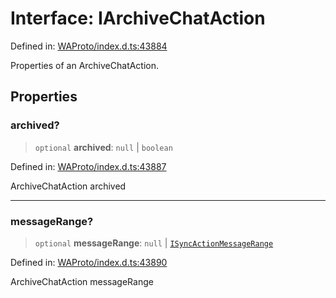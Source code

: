 # Interface: IArchiveChatAction

Defined in: [WAProto/index.d.ts:43884](https://github.com/Fokusdotid/bail/blob/dad8cbc7bd41e0c17126095b0fc017b92c3d85cf/WAProto/index.d.ts#L43884)

Properties of an ArchiveChatAction.

## Properties

### archived?

> `optional` **archived**: `null` \| `boolean`

Defined in: [WAProto/index.d.ts:43887](https://github.com/Fokusdotid/bail/blob/dad8cbc7bd41e0c17126095b0fc017b92c3d85cf/WAProto/index.d.ts#L43887)

ArchiveChatAction archived

***

### messageRange?

> `optional` **messageRange**: `null` \| [`ISyncActionMessageRange`](ISyncActionMessageRange.md)

Defined in: [WAProto/index.d.ts:43890](https://github.com/Fokusdotid/bail/blob/dad8cbc7bd41e0c17126095b0fc017b92c3d85cf/WAProto/index.d.ts#L43890)

ArchiveChatAction messageRange
